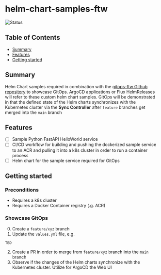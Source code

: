 # helm-chart-samples-ftw

![Status](https://img.shields.io/badge/Status-On%20Hold-orange)

## Table of Contents

+ [Summary](#summary)
+ [Features](#features)
+ [Getting started](#getting-started)

## Summary

Helm Chart samples required in combination with the [gitops-ftw Github repository](https://github.com/MGTheTrain/gitops-ftw) to showcase GitOps. ArgoCD applications or Flux HelmReleases will refer to these custom helm chart samples. GitOps will be demonstrated in that the defined state of the Helm charts synchronizes with the Kubernetes cluster via the **Sync Controller** after `feature` branches get merged into the `main` branch 

## Features

- [ ] Sample Python FastAPI HelloWorld service 
- [ ] CI/CD workflow for building and pushing the dockerized sample service to an ACR and pulling it into a k8s cluster in order to run a container process 
- [ ] Helm chart for the sample service required for GitOps

## Getting started

### Preconditions

- Requires a k8s cluster
- Requires a Docker Container registry (.g. ACR) 

### Showcase GitOps

0. Create a `feature/xyz` branch
1. Update the `values.yml` file, e.g. 

```sh
TBD
```

2. Create a PR in order to merge from `feature/xyz` branch into the `main` branch
3. Observe if the changes of the Helm charts synchronize with the Kubernetes cluster. Utilize for ArgoCD the Web UI